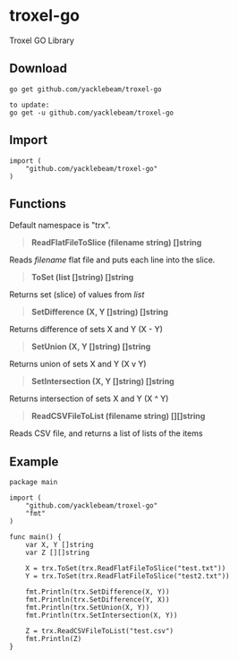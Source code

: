 # troxel-go
Troxel GO Library

## Download

```
go get github.com/yacklebeam/troxel-go

to update:
go get -u github.com/yacklebeam/troxel-go
```

## Import

```
import (
    "github.com/yacklebeam/troxel-go"
)
```

## Functions

Default namespace is "trx".

> **ReadFlatFileToSlice (filename string) []string**

Reads *filename* flat file and puts each line into the slice.

> **ToSet (list []string) []string**

Returns set (slice) of values from *list*

> **SetDifference (X, Y []string) []string**

Returns difference of sets X and Y (X - Y)

> **SetUnion (X, Y []string) []string**

Returns union of sets X and Y (X v Y)

> **SetIntersection (X, Y []string) []string**

Returns intersection of sets X and Y (X ^ Y)

> **ReadCSVFileToList (filename string) [][]string**

Reads CSV file, and returns a list of lists of the items

## Example

```
package main

import (
    "github.com/yacklebeam/troxel-go"
    "fmt"
)

func main() {
    var X, Y []string
    var Z [][]string

    X = trx.ToSet(trx.ReadFlatFileToSlice("test.txt"))
    Y = trx.ToSet(trx.ReadFlatFileToSlice("test2.txt"))
    
    fmt.Println(trx.SetDifference(X, Y))
    fmt.Println(trx.SetDifference(Y, X))
    fmt.Println(trx.SetUnion(X, Y))
    fmt.Println(trx.SetIntersection(X, Y))

    Z = trx.ReadCSVFileToList("test.csv")
    fmt.Println(Z)
}
```